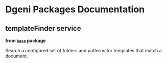 # Dgeni Packages Documentation


## templateFinder service
**from <a href="../../base.md"><code>base</code></a> package**

Search a configured set of folders and patterns for templates that match a document.

